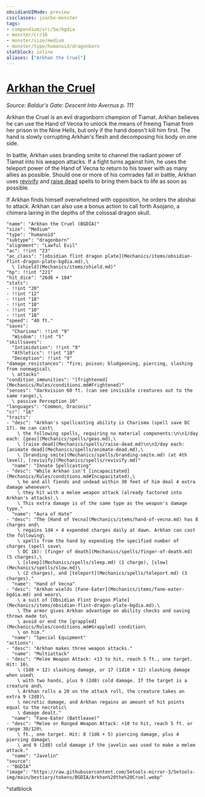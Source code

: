 ```yaml
---
obsidianUIMode: preview
cssclasses: json5e-monster
tags:
- compendium/src/5e/bgdia
- monster/cr/16
- monster/size/medium
- monster/type/humanoid/dragonborn
statblock: inline
aliases: ["Arkhan the Cruel"]
---
```

# [Arkhan the Cruel](Mechanics\bestiary\npc/arkhan-the-cruel-bgdia.md)
*Source: Baldur's Gate: Descent Into Avernus p. 111*  

Arkhan the Cruel is an evil dragonborn champion of Tiamat. Arkhan believes he can use the Hand of Vecna to unlock the means of freeing Tiamat from her prison in the Nine Hells, but only if the hand doesn't kill him first. The hand is slowly corrupting Arkhan's flesh and decomposing his body on one side.

In battle, Arkhan uses branding smite to channel the radiant power of Tiamat into his weapon attacks. If a fight turns against him, he uses the teleport power of the Hand of Vecna to return to his tower with as many allies as possible. Should one or more of his comrades fall in battle, Arkhan uses [revivify](Mechanics/spells/revivify.md) and [raise dead](Mechanics/spells/raise-dead.md) spells to bring them back to life as soon as possible.

If Arkhan finds himself overwhelmed with opposition, he orders the abishai to attack. Arkhan can also use a bonus action to call forth Asojano, a chimera lairing in the depths of the colossal dragon skull.

```statblock
"name": "Arkhan the Cruel (BGDIA)"
"size": "Medium"
"type": "humanoid"
"subtype": "dragonborn"
"alignment": "Lawful Evil"
"ac": !!int "23"
"ac_class": "[obsidian flint dragon plate](Mechanics/items/obsidian-flint-dragon-plate-bgdia.md),\
  \ [shield](Mechanics/items/shield.md)"
"hp": !!int "221"
"hit_dice": "26d8 + 104"
"stats":
- !!int "20"
- !!int "12"
- !!int "18"
- !!int "10"
- !!int "10"
- !!int "18"
"speed": "40 ft."
"saves":
  "Charisma": !!int "9"
  "Wisdom": !!int "5"
"skillsaves":
  "Intimidation": !!int "9"
  "Athletics": !!int "10"
  "Deception": !!int "9"
"damage_resistances": "fire; poison; bludgeoning, piercing, slashing from nonmagical\
  \ attacks"
"condition_immunities": "[frightened](Mechanics/Rules/conditions.md#Frightened)"
"senses": "darkvision 60 ft. (can see invisible creatures out to the same range),\
  \ passive Perception 10"
"languages": "Common, Draconic"
"cr": "16"
"traits":
- "desc": "Arkhan's spellcasting ability is Charisma (spell save DC 17). He can cast\
    \ the following spells, requiring no material components:\n\n1/day each: [geas](Mechanics/spells/geas.md),\
    \ [raise dead](Mechanics/spells/raise-dead.md)\n\n3/day each: [animate dead](Mechanics/spells/animate-dead.md),\
    \ [branding smite](Mechanics/spells/branding-smite.md) (at 4th level), [revivify](Mechanics/spells/revivify.md)"
  "name": "Innate Spellcasting"
- "desc": "While Arkhan isn't [incapacitated](Mechanics/Rules/conditions.md#Incapacitated),\
    \ he and all fiends and undead within 30 feet of him deal 4 extra damage whenever\
    \ they hit with a melee weapon attack (already factored into Arkhan's attacks).\
    \ This extra damage is of the same type as the weapon's damage type."
  "name": "Aura of Hate"
- "desc": "The [Hand of Vecna](Mechanics/items/hand-of-vecna.md) has 8 charges and\
    \ regains 1d4 + 4 expended charges daily at dawn. Arkhan can cast the following\
    \ spells from the hand by expending the specified number of charges (spell save\
    \ DC 18): [finger of death](Mechanics/spells/finger-of-death.md) (5 charges),\
    \ [sleep](Mechanics/spells/sleep.md) (1 charge), [slow](Mechanics/spells/slow.md)\
    \ (2 charges), and [teleport](Mechanics/spells/teleport.md) (3 charges)."
  "name": "Hand of Vecna"
- "desc": "Arkhan wields [Fane-Eater](Mechanics/items/fane-eater-bgdia.md) and wears\
    \ a suit of [Obsidian Flint Dragon Plate](Mechanics/items/obsidian-flint-dragon-plate-bgdia.md).\
    \ The armor gives Arkhan advantage on ability checks and saving throws made to\
    \ avoid or end the [grappled](Mechanics/Rules/conditions.md#Grappled) condition\
    \ on him."
  "name": "Special Equipment"
"actions":
- "desc": "Arkhan makes three weapon attacks."
  "name": "Multiattack"
- "desc": "Melee Weapon Attack: +13 to hit, reach 5 ft., one target. Hit: 16\
    \ (1d8 + 12) slashing damage, or 17 (1d10 + 12) slashing damage when used\
    \ with two hands, plus 9 (2d8) cold damage. If the target is a creature and\
    \ Arkhan rolls a 20 on the attack roll, the creature takes an extra 9 (2d8)\
    \ necrotic damage, and Arkhan regains an amount of hit points equal to the necrotic\
    \ damage dealt."
  "name": "Fane-Eater (Battleaxe)"
- "desc": "Melee or Ranged Weapon Attack: +10 to hit, reach 5 ft. or range 30/120\
    \ ft., one target. Hit: 8 (1d6 + 5) piercing damage, plus 4 piercing damage\
    \ and 9 (2d8) cold damage if the javelin was used to make a melee attack."
  "name": "Javelin"
"source":
- "BGDIA"
"image": "https://raw.githubusercontent.com/5etools-mirror-3/5etools-img/main/bestiary/tokens/BGDIA/Arkhan%20the%20Cruel.webp"
```
^statblock